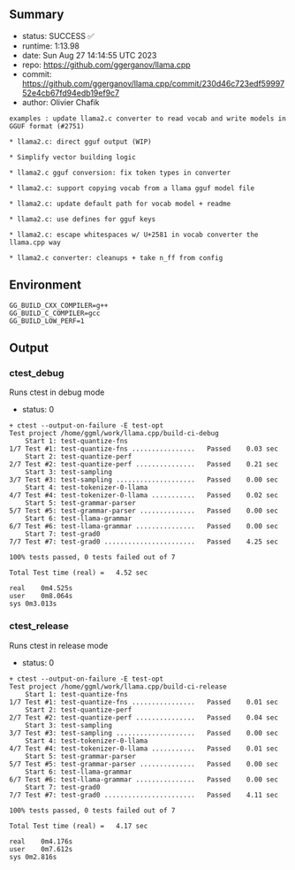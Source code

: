 ## Summary

- status:  SUCCESS ✅
- runtime: 1:13.98
- date:    Sun Aug 27 14:14:55 UTC 2023
- repo:    https://github.com/ggerganov/llama.cpp
- commit:  https://github.com/ggerganov/llama.cpp/commit/230d46c723edf5999752e4cb67fd94edb19ef9c7
- author:  Olivier Chafik
```
examples : update llama2.c converter to read vocab and write models in GGUF format (#2751)

* llama2.c: direct gguf output (WIP)

* Simplify vector building logic

* llama2.c gguf conversion: fix token types in converter

* llama2.c: support copying vocab from a llama gguf model file

* llama2.c: update default path for vocab model + readme

* llama2.c: use defines for gguf keys

* llama2.c: escape whitespaces w/ U+2581 in vocab converter the llama.cpp way

* llama2.c converter: cleanups + take n_ff from config
```

## Environment

```
GG_BUILD_CXX_COMPILER=g++
GG_BUILD_C_COMPILER=gcc
GG_BUILD_LOW_PERF=1
```

## Output

### ctest_debug

Runs ctest in debug mode
- status: 0
```
+ ctest --output-on-failure -E test-opt
Test project /home/ggml/work/llama.cpp/build-ci-debug
    Start 1: test-quantize-fns
1/7 Test #1: test-quantize-fns ................   Passed    0.03 sec
    Start 2: test-quantize-perf
2/7 Test #2: test-quantize-perf ...............   Passed    0.21 sec
    Start 3: test-sampling
3/7 Test #3: test-sampling ....................   Passed    0.00 sec
    Start 4: test-tokenizer-0-llama
4/7 Test #4: test-tokenizer-0-llama ...........   Passed    0.02 sec
    Start 5: test-grammar-parser
5/7 Test #5: test-grammar-parser ..............   Passed    0.00 sec
    Start 6: test-llama-grammar
6/7 Test #6: test-llama-grammar ...............   Passed    0.00 sec
    Start 7: test-grad0
7/7 Test #7: test-grad0 .......................   Passed    4.25 sec

100% tests passed, 0 tests failed out of 7

Total Test time (real) =   4.52 sec

real	0m4.525s
user	0m8.064s
sys	0m3.013s
```

### ctest_release

Runs ctest in release mode
- status: 0
```
+ ctest --output-on-failure -E test-opt
Test project /home/ggml/work/llama.cpp/build-ci-release
    Start 1: test-quantize-fns
1/7 Test #1: test-quantize-fns ................   Passed    0.01 sec
    Start 2: test-quantize-perf
2/7 Test #2: test-quantize-perf ...............   Passed    0.04 sec
    Start 3: test-sampling
3/7 Test #3: test-sampling ....................   Passed    0.00 sec
    Start 4: test-tokenizer-0-llama
4/7 Test #4: test-tokenizer-0-llama ...........   Passed    0.01 sec
    Start 5: test-grammar-parser
5/7 Test #5: test-grammar-parser ..............   Passed    0.00 sec
    Start 6: test-llama-grammar
6/7 Test #6: test-llama-grammar ...............   Passed    0.00 sec
    Start 7: test-grad0
7/7 Test #7: test-grad0 .......................   Passed    4.11 sec

100% tests passed, 0 tests failed out of 7

Total Test time (real) =   4.17 sec

real	0m4.176s
user	0m7.612s
sys	0m2.816s
```
